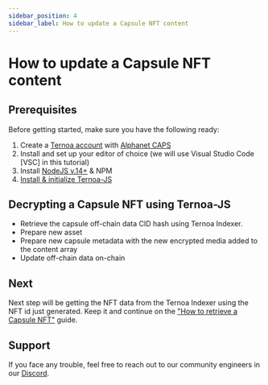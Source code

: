 ```yaml
---
sidebar_position: 4
sidebar_label: How to update a Capsule NFT content
---
```


# How to update a Capsule NFT content

## Prerequisites

Before getting started, make sure you have the following ready:

1. Create a [Ternoa account](/for-developers/get-started/create-account) with [Alphanet CAPS](/for-developers/get-started/create-account#step-2-get-some-free-test-caps-tokens)
2. Install and set up your editor of choice (we will use Visual Studio Code [VSC] in this tutorial)
3. Install [NodeJS v.14+](https://nodejs.org/en/download/) & NPM
4. [Install & initialize Ternoa-JS](/for-developers/get-started/install-ternoa-js)

## Decrypting a Capsule NFT using Ternoa-JS

- Retrieve the capsule off-chain data CID hash using Ternoa Indexer.
- Prepare new asset
- Prepare new capsule metadata with the new encrypted media added to the content array
- Update off-chain data on-chain

## Next

Next step will be getting the NFT data from the Ternoa Indexer using the NFT id just generated. Keep it and continue on the ["How to retrieve a Capsule NFT"](/for-developers/guides/NFT/capsule-NFT/get-NFT) guide.

## Support

If you face any trouble, feel free to reach out to our community engineers in our [Discord](https://discord.gg/fUmBkPpnRu).
